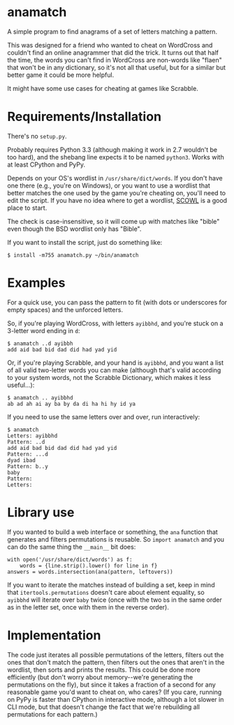 # anamatch
A simple program to find anagrams of a set of letters matching a pattern.

This was designed for a friend who wanted to cheat on WordCross and
couldn't find an online anagrammer that did the trick. It turns out that
half the time, the words you can't find in WordCross are non-words like
"flaen" that won't be in any dictionary, so it's not all that useful,
but for a similar but better game it could be more helpful.

It might have some use cases for cheating at games like Scrabble.

# Requirements/Installation

There's no `setup.py`.

Probably requires Python 3.3 (although making it work in 2.7 wouldn't be
too hard), and the shebang line expects it to be named `python3`. Works 
with at least CPython and PyPy.

Depends on your OS's wordlist in `/usr/share/dict/words`. If you don't
have one there (e.g., you're on Windows), or you want to use a wordlist
that better matches the one used by the game you're cheating on, you'll
need to edit the script. If you have no idea where to get a wordlist,
[SCOWL](http://wordlist.aspell.net/) is a good place to start.

The check is case-insensitive, so it will come up with matches like
"bible" even though the BSD wordlist only has "Bible".

If you want to install the script, just do something like:

    $ install -m755 anamatch.py ~/bin/anamatch

# Examples

For a quick use, you can pass the pattern to fit (with dots or underscores 
for empty spaces) and the unforced letters.

So, if you're playing WordCross, with letters `ayibbhd`, and you're stuck
on a 3-letter word ending in `d`:

    $ anamatch ..d ayibbh
    add aid bad bid dad did had yad yid

Or, if you're playing Scrabble, and your hand is `ayibbhd`, and you want
a list of all valid two-letter words you can make (although that's valid
according to your system words, not the Scrabble Dictionary, which makes
it less useful...):

    $ anamatch .. ayibbhd
    ab ad ah ai ay ba by da di ha hi hy id ya

If you need to use the same letters over and over, run interactively:

    $ anamatch
    Letters: ayibbhd
    Pattern: ..d
    add aid bad bid dad did had yad yid
    Pattern: ...d
    dyad ibad
    Pattern: b..y
    baby
    Pattern: 
    Letters: 

# Library use

If you wanted to build a web interface or something, the `ana` function
that generates and filters permutations is reusable. So `import anamatch`
and you can do the same thing the `__main__` bit does:

    with open('/usr/share/dict/words') as f:
        words = {line.strip().lower() for line in f}
    answers = words.intersection(ana(pattern, leftovers))

If you want to iterate the matches instead of building a set, keep in
mind that `itertools.permutations` doesn't care about element equality, 
so `ayibbhd` will iterate over `baby` twice (once with the two `b`s in 
the same order as in the letter set, once with them in the reverse order).

# Implementation

The code just iterates all possible permutations of the letters, filters
out the ones that don't match the pattern, then filters out the ones that
aren't in the wordlist, then sorts and prints the results. This could be 
done more efficiently (but don't worry about memory--we're generating the 
permutations on the fly), but since it takes a fraction of a second for 
any reasonable game you'd want to cheat on, who cares? (If you care, 
running on PyPy is faster than CPython in interactive mode, although a 
lot slower in CLI mode, but that doesn't change the fact that we're
rebuilding all permutations for each pattern.)
